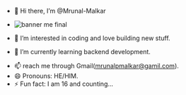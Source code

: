 - 👋 Hi there, I’m @Mrunal-Malkar
  
- ![banner me final](https://github.com/user-attachments/assets/c5b384d1-b572-43cd-97cb-b1f0fde1e4ca)

- 👀 I’m interested in coding and love building new stuff.
- 🌱 I’m currently learning backend development.
<!--- 💞️ I’m looking to collaborate on --->
- 📫 reach me through Gmail(mrunalpmalkar@gamil.com).
- 😄 Pronouns: HE/HIM.
- ⚡ Fun fact: I am 16 and counting...

<!---
Mrunal-Malkar/Mrunal-Malkar is a ✨ special ✨ repository because its `README.md` (this file) appears on your GitHub profile.
You can click the Preview link to take a look at your changes.
--->
